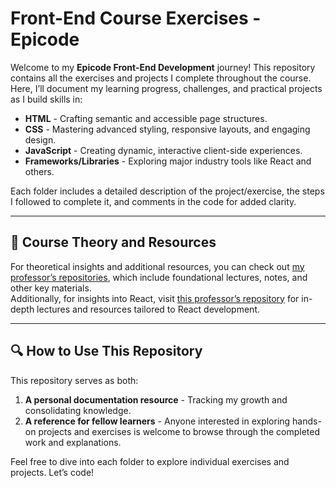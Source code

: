 # Front-End Course Exercises - Epicode

Welcome to my **Epicode Front-End Development** journey! This repository contains all the exercises and projects I complete throughout the course. Here, I’ll document my learning progress, challenges, and practical projects as I build skills in:

- **HTML** - Crafting semantic and accessible page structures.
- **CSS** - Mastering advanced styling, responsive layouts, and engaging design.
- **JavaScript** - Creating dynamic, interactive client-side experiences.
- **Frameworks/Libraries** - Exploring major industry tools like React and others.

Each folder includes a detailed description of the project/exercise, the steps I followed to complete it, and comments in the code for added clarity.

---

## 📘 Course Theory and Resources

For theoretical insights and additional resources, you can check out [my professor’s repositories](https://github.com/dadegi?tab=repositories), which include foundational lectures, notes, and other key materials.  
Additionally, for insights into React, visit [this professor’s repository](https://github.com/irvelervel?tab=repositories) for in-depth lectures and resources tailored to React development.

---

## 🔍 How to Use This Repository
This repository serves as both:

1. **A personal documentation resource** - Tracking my growth and consolidating knowledge.
2. **A reference for fellow learners** - Anyone interested in exploring hands-on projects and exercises is welcome to browse through the completed work and explanations.

Feel free to dive into each folder to explore individual exercises and projects. Let’s code!

